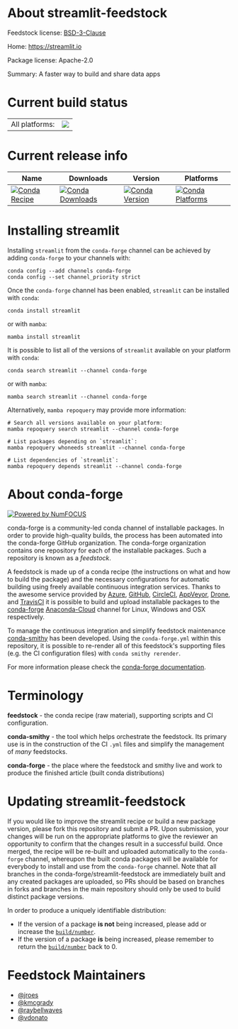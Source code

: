 About streamlit-feedstock
=========================

Feedstock license: [BSD-3-Clause](https://github.com/conda-forge/streamlit-feedstock/blob/main/LICENSE.txt)

Home: https://streamlit.io

Package license: Apache-2.0

Summary: A faster way to build and share data apps

Current build status
====================


<table><tr><td>All platforms:</td>
    <td>
      <a href="https://dev.azure.com/conda-forge/feedstock-builds/_build/latest?definitionId=11230&branchName=main">
        <img src="https://dev.azure.com/conda-forge/feedstock-builds/_apis/build/status/streamlit-feedstock?branchName=main">
      </a>
    </td>
  </tr>
</table>

Current release info
====================

| Name | Downloads | Version | Platforms |
| --- | --- | --- | --- |
| [![Conda Recipe](https://img.shields.io/badge/recipe-streamlit-green.svg)](https://anaconda.org/conda-forge/streamlit) | [![Conda Downloads](https://img.shields.io/conda/dn/conda-forge/streamlit.svg)](https://anaconda.org/conda-forge/streamlit) | [![Conda Version](https://img.shields.io/conda/vn/conda-forge/streamlit.svg)](https://anaconda.org/conda-forge/streamlit) | [![Conda Platforms](https://img.shields.io/conda/pn/conda-forge/streamlit.svg)](https://anaconda.org/conda-forge/streamlit) |

Installing streamlit
====================

Installing `streamlit` from the `conda-forge` channel can be achieved by adding `conda-forge` to your channels with:

```
conda config --add channels conda-forge
conda config --set channel_priority strict
```

Once the `conda-forge` channel has been enabled, `streamlit` can be installed with `conda`:

```
conda install streamlit
```

or with `mamba`:

```
mamba install streamlit
```

It is possible to list all of the versions of `streamlit` available on your platform with `conda`:

```
conda search streamlit --channel conda-forge
```

or with `mamba`:

```
mamba search streamlit --channel conda-forge
```

Alternatively, `mamba repoquery` may provide more information:

```
# Search all versions available on your platform:
mamba repoquery search streamlit --channel conda-forge

# List packages depending on `streamlit`:
mamba repoquery whoneeds streamlit --channel conda-forge

# List dependencies of `streamlit`:
mamba repoquery depends streamlit --channel conda-forge
```


About conda-forge
=================

[![Powered by
NumFOCUS](https://img.shields.io/badge/powered%20by-NumFOCUS-orange.svg?style=flat&colorA=E1523D&colorB=007D8A)](https://numfocus.org)

conda-forge is a community-led conda channel of installable packages.
In order to provide high-quality builds, the process has been automated into the
conda-forge GitHub organization. The conda-forge organization contains one repository
for each of the installable packages. Such a repository is known as a *feedstock*.

A feedstock is made up of a conda recipe (the instructions on what and how to build
the package) and the necessary configurations for automatic building using freely
available continuous integration services. Thanks to the awesome service provided by
[Azure](https://azure.microsoft.com/en-us/services/devops/), [GitHub](https://github.com/),
[CircleCI](https://circleci.com/), [AppVeyor](https://www.appveyor.com/),
[Drone](https://cloud.drone.io/welcome), and [TravisCI](https://travis-ci.com/)
it is possible to build and upload installable packages to the
[conda-forge](https://anaconda.org/conda-forge) [Anaconda-Cloud](https://anaconda.org/)
channel for Linux, Windows and OSX respectively.

To manage the continuous integration and simplify feedstock maintenance
[conda-smithy](https://github.com/conda-forge/conda-smithy) has been developed.
Using the ``conda-forge.yml`` within this repository, it is possible to re-render all of
this feedstock's supporting files (e.g. the CI configuration files) with ``conda smithy rerender``.

For more information please check the [conda-forge documentation](https://conda-forge.org/docs/).

Terminology
===========

**feedstock** - the conda recipe (raw material), supporting scripts and CI configuration.

**conda-smithy** - the tool which helps orchestrate the feedstock.
                   Its primary use is in the construction of the CI ``.yml`` files
                   and simplify the management of *many* feedstocks.

**conda-forge** - the place where the feedstock and smithy live and work to
                  produce the finished article (built conda distributions)


Updating streamlit-feedstock
============================

If you would like to improve the streamlit recipe or build a new
package version, please fork this repository and submit a PR. Upon submission,
your changes will be run on the appropriate platforms to give the reviewer an
opportunity to confirm that the changes result in a successful build. Once
merged, the recipe will be re-built and uploaded automatically to the
`conda-forge` channel, whereupon the built conda packages will be available for
everybody to install and use from the `conda-forge` channel.
Note that all branches in the conda-forge/streamlit-feedstock are
immediately built and any created packages are uploaded, so PRs should be based
on branches in forks and branches in the main repository should only be used to
build distinct package versions.

In order to produce a uniquely identifiable distribution:
 * If the version of a package **is not** being increased, please add or increase
   the [``build/number``](https://docs.conda.io/projects/conda-build/en/latest/resources/define-metadata.html#build-number-and-string).
 * If the version of a package **is** being increased, please remember to return
   the [``build/number``](https://docs.conda.io/projects/conda-build/en/latest/resources/define-metadata.html#build-number-and-string)
   back to 0.

Feedstock Maintainers
=====================

* [@jroes](https://github.com/jroes/)
* [@kmcgrady](https://github.com/kmcgrady/)
* [@raybellwaves](https://github.com/raybellwaves/)
* [@vdonato](https://github.com/vdonato/)

